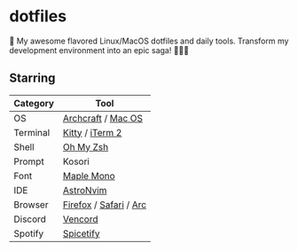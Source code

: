 # dotfiles

🍜 My awesome flavored Linux/MacOS dotfiles and daily tools. Transform my development environment into an epic saga! 🐱‍👤✨

## Starring
| Category      | Tool                                                                                                                     |
|---------------|--------------------------------------------------------------------------------------------------------------------------|
| OS            | [Archcraft](https://archcraft.io/) / [Mac OS](https://www.apple.com/macos)                                               |
| Terminal      | [Kitty](https://sw.kovidgoyal.net/kitty/) / [iTerm 2](https://iterm2.com/)                                               |
| Shell         | [Oh My Zsh](https://ohmyz.sh/)                                                                                           |
| Prompt        | Kosori                                                                                                                   |
| Font          | [Maple Mono](https://github.com/subframe7536/Maple-font)                                                                 |  
| IDE           | [AstroNvim](https://astronvim.com/)                                                                                      |
| Browser       | [Firefox](https://www.mozilla.org/firefox/new/) / [Safari](https://www.apple.com/safari/) / [Arc](https://arc.net/)      |
| Discord       | [Vencord](https://vencord.dev/)                                                                             |
| Spotify       | [Spicetify](https://spicetify.app/)                                                                                      |
